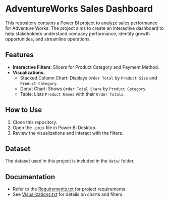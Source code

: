 # AdventureWorks Sales Dashboard

This repository contains a Power BI project to analyze sales performance for Adventure Works. The project aims to create an interactive dashboard to help stakeholders understand company performance, identify growth opportunities, and streamline operations.

## Features
- **Interactive Filters**: Slicers for Product Category and Payment Method.
- **Visualizations**:
  - Stacked Column Chart: Displays `Order Total` by `Product Size` and `Product Category`.
  - Donut Chart: Shows `Order Total Share` by `Product Category`.
  - Table: Lists `Product Names` with their `Order Totals`.

## How to Use
1. Clone this repository.
2. Open the `.pbix` file in Power BI Desktop.
3. Review the visualizations and interact with the filters.

## Dataset
The dataset used in this project is included in the `data/` folder.

## Documentation
- Refer to the [Requirements.txt](documentation/Requirements.txt) for project requirements.
- See [Visualizations.txt](documentation/Visualizations.txt) for details on charts and filters.
